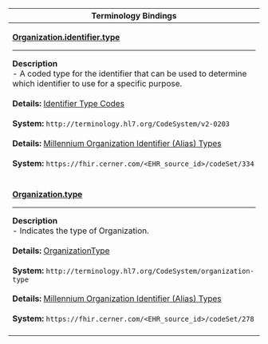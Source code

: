 |Terminology Bindings|
|---|
|<p>**[Organization.identifier.type](https://hl7.org/fhir/r4/datatypes-definitions.html#Identifier.type)**<hr>**Description**<br>- A coded type for the identifier that can be used to determine which identifier to use for a specific purpose.<br><br>**Details:** [Identifier Type Codes](https://hl7.org/fhir/r4/valueset-identifier-type.html)<br><br>**System:** `http://terminology.hl7.org/CodeSystem/v2-0203`<br><br>**Details:** [Millennium Organization Identifier (Alias) Types](https://fhir.cerner.com/millennium/r4/proprietary-codes-and-systems/#code-set-334-organization-alias-type)<br><br>**System:** `https://fhir.cerner.com/<EHR_source_id>/codeSet/334`<br><br>|
|<p>**[Organization.type](https://hl7.org/fhir/r4/organization-definitions.html#Organization.type)**<hr>**Description**<br>- Indicates the type of Organization.<br><br>**Details:** [OrganizationType](https://hl7.org/fhir/r4/valueset-organization-type.html)<br><br>**System:** `http://terminology.hl7.org/CodeSystem/organization-type`<br><br>**Details:** [Millennium Organization Identifier (Alias) Types](https://fhir.cerner.com/millennium/r4/proprietary-codes-and-systems/#code-set-278-organization-type)<br><br>**System:** `https://fhir.cerner.com/<EHR_source_id>/codeSet/278`<br><br>|

